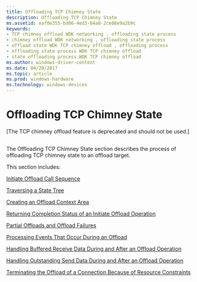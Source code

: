 ```yaml
---
title: Offloading TCP Chimney State
description: Offloading TCP Chimney State
ms.assetid: eaf0e355-bd06-4ed3-b4a0-2ce08e9a2b9c
keywords:
- TCP chimney offload WDK networking , offloading state process
- chimney offload WDK networking , offloading state process
- offload state WDK TCP chimney offload , offloading process
- offloading state process WDK TCP chimney offload
- state offloading process WDK TCP chimney offload
ms.author: windows-driver-content
ms.date: 04/20/2017
ms.topic: article
ms.prod: windows-hardware
ms.technology: windows-devices
---
```


# Offloading TCP Chimney State


\[The TCP chimney offload feature is deprecated and should not be used.\]

## <a href="" id="ddk-offloading-tcp-chimney-state-ng"></a>


The Offloading TCP Chimney State section describes the process of offloading TCP chimney state to an offload target.

This section includes:

[Initiate Offload Call Sequence](initiate-offload-call-sequence.md)

[Traversing a State Tree](traversing-a-state-tree.md)

[Creating an Offload Context Area](creating-an-offload-context-area.md)

[Returning Completion Status of an Initiate Offload Operation](returning-completion-status-of-an-initiate-offload-operation.md)

[Partial Offloads and Offload Failures](partial-offloads-and-offload-failures.md)

[Processing Events That Occur During an Offload](processing-events-that-occur-during-an-offload.md)

[Handling Buffered Receive Data During and After an Offload Operation](handling-buffered-receive-data-during-and-after-an-offload-operation.md)

[Handling Outstanding Send Data During and After an Offload Operation](handling-outstanding-send-data-during-and-after-an-offload-operation.md)

[Terminating the Offload of a Connection Because of Resource Constraints](terminating-the-offload-of-a-connection-because-of-resource-constraint.md)

 

 





